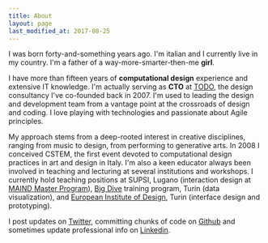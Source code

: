 ```yaml
---
title: About
layout: page
last_modified_at: 2017-08-25
---
```


I was born forty-and-something years ago. I'm italian and I currently live in my country. I'm a father of a way-more-smarter-then-me **girl**.

I have more than fifteen years of **computational design** experience and extensive IT knowledge. I'm actually serving as **CTO** at [TODO](https://todo.to.it/), the design consultancy I've co-founded back in 2007. I'm used to leading the design and development team from a vantage point at the crossroads of design and coding. I love playing with technologies and passionate about Agile principles.

My approach stems from a deep-rooted interest in creative disciplines, ranging from music to design, from performing to generative arts. In 2008 I conceived CSTEM, the first event devoted to computational design practices in art and design in Italy. I'm also a keen educator always been involved in teaching and lecturing at several institutions and workshops. I currently hold teaching positions at SUPSI, Lugano (interaction design at [MAIND Master Program](https://www.maind.supsi.ch/)), [Big Dive](http://www.bigdive.eu/) training program, Turin (data visualization), and [European Institute of Design](http://www.ied.it/), Turin (interface design and prototyping).

I post updates on [Twitter](https://twitter.com/fabiofranchino), committing chunks of code on [Github](https://github.com/abusedmedia) and sometimes update professional info on [Linkedin](https://www.linkedin.com/in/abusedmedia/).

